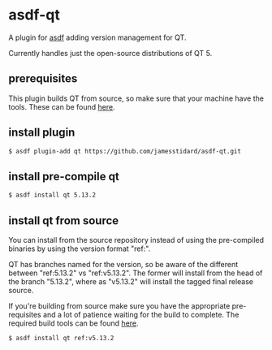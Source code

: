 # asdf-qt
A plugin for [asdf](https://asdf-vm.com) adding version management for QT.

Currently handles just the open-source distributions of QT 5.

## prerequisites
This plugin builds QT from source, so make sure that your machine have the tools. These can be found [here](https://wiki.qt.io/Building_Qt_5_from_Git#System_Requirements).

## install plugin
```sh
$ asdf plugin-add qt https://github.com/jamesstidard/asdf-qt.git
```

## install pre-compile qt
```sh
$ asdf install qt 5.13.2
```

## install qt from source
You can install from the source repository instead of using the pre-compiled binaries
by using the version format "ref:<branch-or-tag-name>".

QT has branches named for the version, so be aware of the different between "ref:5.13.2"
vs "ref:v5.13.2". The former will install from the head of the branch "5.13.2", where as
"v5.13.2" will install the tagged final release source.

If you're building from source make sure you have the appropriate pre-requisites and a 
lot of patience waiting for the build to complete. The required build tools can be found 
[here](https://wiki.qt.io/Building_Qt_5_from_Git#System_Requirements).

```sh
$ asdf install qt ref:v5.13.2
```
